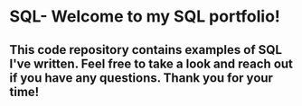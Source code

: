 # SQL-  Welcome to my SQL portfolio!

 ## This code repository contains examples of SQL I've written. Feel free to take a look and reach out if you have any questions. Thank you for your time!
